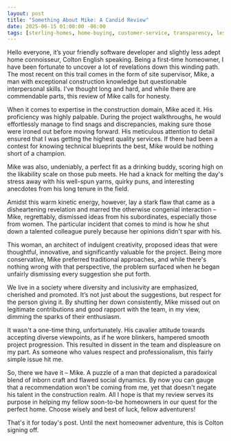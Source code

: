 ```yaml
---
layout: post
title: "Something About Mike: A Candid Review"
date: 2025-06-15 01:00:00 -06:00
tags: [sterling-homes, home-buying, customer-service, transparency, lessons-learned]
---
```


Hello everyone, it’s your friendly software developer and slightly less adept home connoisseur, Colton English speaking. Being a first-time homeowner, I have been fortunate to uncover a lot of revelations down this winding path. The most recent on this trail comes in the form of site supervisor, Mike, a man with exceptional construction knowledge but questionable interpersonal skills. I’ve thought long and hard, and while there are commendable parts, this review of Mike calls for honesty.

When it comes to expertise in the construction domain, Mike aced it. His proficiency was highly palpable. During the project walkthroughs, he would effortlessly manage to find snags and discrepancies, making sure those were ironed out before moving forward. His meticulous attention to detail ensured that I was getting the highest quality services. If there had been a contest for knowing technical blueprints the best, Mike would be nothing short of a champion.

Mike was also, undeniably, a perfect fit as a drinking buddy, scoring high on the likability scale on those pub meets. He had a knack for melting the day's stress away with his well-spun yarns, quirky puns, and interesting anecdotes from his long tenure in the field.

Amidst this warm kinetic energy, however, lay a stark flaw that came as a disheartening revelation and marred the otherwise congenial interaction – Mike, regrettably, dismissed ideas from his subordinates, especially those from women. The particular incident that comes to mind is how he shut down a talented colleague purely because her opinions didn't spar with his.

This woman, an architect of indulgent creativity, proposed ideas that were thoughtful, innovative, and significantly valuable for the project. Being more conservative, Mike preferred traditional approaches, and while there's nothing wrong with that perspective, the problem surfaced when he began unfairly dismissing every suggestion she put forth.

We live in a society where diversity and inclusivity are emphasized, cherished and promoted. It’s not just about the suggestions, but respect for the person giving it. By shutting her down consistently, Mike missed out on legitimate contributions and good rapport with the team, in my view, dimming the sparks of their enthusiasm.

It wasn't a one-time thing, unfortunately. His cavalier attitude towards accepting diverse viewpoints, as if he wore blinkers, hampered smooth project progression. This resulted in dissent in the team and displeasure on my part. As someone who values respect and professionalism, this fairly simple issue hit me.

So, there we have it – Mike. A puzzle of a man that depicted a paradoxical blend of inborn craft and flawed social dynamics. By now you can gauge that a recommendation won't be coming from me, yet that doesn't negate his talent in the construction realm. All I hope is that my review serves its purpose in helping my fellow soon-to-be homeowners in our quest for the perfect home. Choose wisely and best of luck, fellow adventurers!

That's it for today's post. Until the next homeowner adventure, this is Colton signing off.
